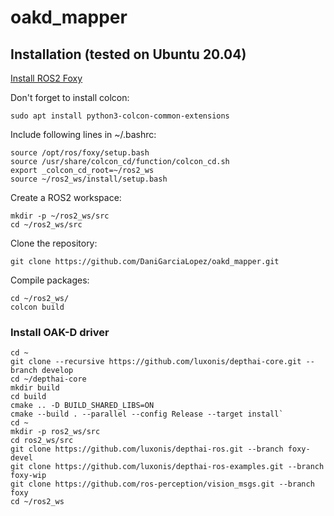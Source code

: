 # oakd_mapper

## Installation (tested on Ubuntu 20.04)
[Install ROS2 Foxy](https://docs.ros.org/en/foxy/Installation/Linux-Install-Debians.html)

Don't forget to install colcon:
```
sudo apt install python3-colcon-common-extensions
```
Include following lines in ~/.bashrc:
```
source /opt/ros/foxy/setup.bash
source /usr/share/colcon_cd/function/colcon_cd.sh
export _colcon_cd_root=~/ros2_ws
source ~/ros2_ws/install/setup.bash
```
Create a ROS2 workspace:
```
mkdir -p ~/ros2_ws/src
cd ~/ros2_ws/src
```
Clone the repository:
```
git clone https://github.com/DaniGarciaLopez/oakd_mapper.git
```
Compile packages:
```
cd ~/ros2_ws/
colcon build
```

### Install OAK-D driver
```
cd ~
git clone --recursive https://github.com/luxonis/depthai-core.git --branch develop
cd ~/depthai-core
mkdir build
cd build
cmake .. -D BUILD_SHARED_LIBS=ON
cmake --build . --parallel --config Release --target install`  
cd ~
mkdir -p ros2_ws/src
cd ros2_ws/src
git clone https://github.com/luxonis/depthai-ros.git --branch foxy-devel
git clone https://github.com/luxonis/depthai-ros-examples.git --branch foxy-wip
git clone https://github.com/ros-perception/vision_msgs.git --branch foxy
cd ~/ros2_ws
```



